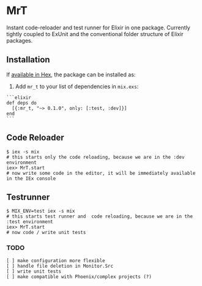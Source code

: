 # MrT

Instant code-reloader and test runner for Elixir in one package.
Currently tightly coupled to ExUnit and the conventional folder structure of Elixir packages.


## Installation

If [available in Hex](https://hex.pm/docs/publish), the package can be installed as:

  1. Add `mr_t` to your list of dependencies in `mix.exs`:

    ```elixir
    def deps do
      [{:mr_t, "~> 0.1.0", only: [:test, :dev]}]
    end
    ```

## Code Reloader
    $ iex -s mix
    # this starts only the code reloading, because we are in the :dev environment
    iex> MrT.start
    # now write some code in the editor, it will be immediately available in the IEx console


## Testrunner
    $ MIX_ENV=test iex -s mix
    # this starts test runner and  code reloading, because we are in the :test environment
    iex> MrT.start
    # now code / write unit tests


### TODO
    [ ] make configuration more flexible
    [ ] handle file deletion in Monitor.Src
    [ ] write unit tests
    [ ] make compatible with Phoenix/complex projects (?)

